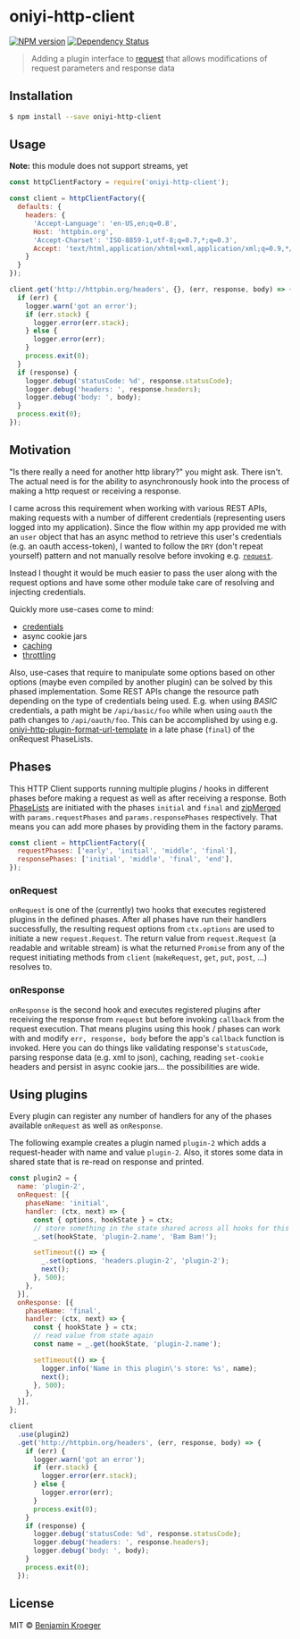 # oniyi-http-client  
[![NPM version][npm-image]][npm-url] [![Dependency Status][daviddm-image]][daviddm-url]
> Adding a plugin interface to [request](https://www.npmjs.com/package/request) that allows modifications of request parameters and response data

## Installation

```sh
$ npm install --save oniyi-http-client
```

## Usage

**Note:** this module does not support streams, yet

```js
const httpClientFactory = require('oniyi-http-client');

const client = httpClientFactory({
  defaults: {
    headers: {
      'Accept-Language': 'en-US,en;q=0.8',
      Host: 'httpbin.org',
      'Accept-Charset': 'ISO-8859-1,utf-8;q=0.7,*;q=0.3',
      Accept: 'text/html,application/xhtml+xml,application/xml;q=0.9,*/*;q=0.8'
    }
  }
});

client.get('http://httpbin.org/headers', {}, (err, response, body) => {
  if (err) {
    logger.warn('got an error');
    if (err.stack) {
      logger.error(err.stack);
    } else {
      logger.error(err);
    }
    process.exit(0);
  }
  if (response) {
    logger.debug('statusCode: %d', response.statusCode);
    logger.debug('headers: ', response.headers);
    logger.debug('body: ', body);
  }
  process.exit(0);
});
```

## Motivation
"Is there really a need for another http library?" you might ask. There isn't. The actual need is for the ability to asynchronously hook into the process of making a http request or receiving a response.

I came across this requirement when working with various REST APIs, making requests with a number of different credentials (representing users logged into my application). Since the flow within my app provided me with an `user` object that has an async method to retrieve this user's credentials (e.g. an oauth access-token), I wanted to follow the `DRY` (don't repeat yourself) pattern and not manually resolve before invoking e.g. [`request`](https://www.npmjs.com/package/request).

Instead I thought it would be much easier to pass the user along with the request options and have some other module take care of resolving and injecting credentials.

Quickly more use-cases come to mind:
* [credentials](https://www.npmjs.com/package/oniyi-http-plugin-credentials)
* async cookie jars
* [caching](https://www.npmjs.com/package/oniyi-cache)
* [throttling](https://www.npmjs.com/package/oniyi-limiter)

Also, use-cases that require to manipulate some options based on other options (maybe even compiled by another plugin) can be solved by this phased implementation. Some REST APIs change the resource path depending on the type of credentials being used. E.g. when using *BASIC* credentials, a path might be `/api/basic/foo` while when using `oauth` the path changes to `/api/oauth/foo`. This can be accomplished by using e.g. [oniyi-http-plugin-format-url-template](https://www.npmjs.com/package/oniyi-http-plugin-format-url-template) in a late phase (`final`) of the onRequest PhaseLists.

## Phases
This HTTP Client supports running multiple plugins / hooks in different phases before making a request as well as after receiving a response. Both [PhaseLists](https://github.com/strongloop/loopback-phase/blob/master/lib/phase-list.js) are initiated with the phases `initial` and `final` and [zipMerged](https://github.com/strongloop/loopback-phase/blob/master/lib/phase-list.js#L164) with `params.requestPhases` and `params.responsePhases` respectively. That means you can add more phases by providing them in the factory params.

```js
const client = httpClientFactory({
  requestPhases: ['early', 'initial', 'middle', 'final'],
  responsePhases: ['initial', 'middle', 'final', 'end'],
});
```

### onRequest
`onRequest` is one of the (currently) two hooks that executes registered plugins in the defined phases. After all phases have run their handlers successfully, the resulting request options from `ctx.options` are used to initiate a new `request.Request`. The return value from `request.Request` (a readable and writable stream) is what the returned `Promise` from any of the request initiating methods from `client` (`makeRequest`, `get`, `put`, `post`, ...) resolves to.

### onResponse
`onResponse` is the second hook and executes registered plugins after receiving the response from `request` but before invoking `callback` from the request execution. That means plugins using this hook / phases can work with and modify `err, response, body` before the app's `callback` function is invoked. Here you can do things like validating response's `statusCode`, parsing response data (e.g. xml to json), caching, reading `set-cookie` headers and persist in async cookie jars... the possibilities are wide.

## Using plugins

Every plugin can register any number of handlers for any of the phases available `onRequest` as well as `onResponse`.

The following example creates a plugin named `plugin-2` which adds a request-header with name and value `plugin-2`.
Also, it stores some data in shared state that is re-read on response and printed.

```js
const plugin2 = {
  name: 'plugin-2',
  onRequest: [{
    phaseName: 'initial',
    handler: (ctx, next) => {
      const { options, hookState } = ctx;
      // store something in the state shared across all hooks for this request
      _.set(hookState, 'plugin-2.name', 'Bam Bam!');

      setTimeout(() => {
        _.set(options, 'headers.plugin-2', 'plugin-2');
        next();
      }, 500);
    },
  }],
  onResponse: [{
    phaseName: 'final',
    handler: (ctx, next) => {
      const { hookState } = ctx;
      // read value from state again
      const name = _.get(hookState, 'plugin-2.name');

      setTimeout(() => {
        logger.info('Name in this plugin\'s store: %s', name);
        next();
      }, 500);
    },
  }],
};

client
  .use(plugin2)
  .get('http://httpbin.org/headers', (err, response, body) => {
    if (err) {
      logger.warn('got an error');
      if (err.stack) {
        logger.error(err.stack);
      } else {
        logger.error(err);
      }
      process.exit(0);
    }
    if (response) {
      logger.debug('statusCode: %d', response.statusCode);
      logger.debug('headers: ', response.headers);
      logger.debug('body: ', body);
    }
    process.exit(0);
  });

```

## License

MIT © [Benjamin Kroeger]()


[npm-image]: https://badge.fury.io/js/oniyi-http-client.svg
[npm-url]: https://npmjs.org/package/oniyi-http-client
[daviddm-image]: https://david-dm.org/benkroeger/oniyi-http-client.svg?theme=shields.io
[daviddm-url]: https://david-dm.org/benkroeger/oniyi-http-client
